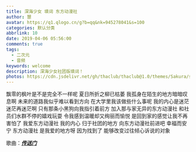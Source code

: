 ```yaml
---
title: 深海少女 填词 东方动漫社
author: 曌
avatar: https://q1.qlogo.cn/g?b=qq&nk=945278041&s=100
categories: 默认分类
abbrlink: 10
date: 2019-04-06 05:56:00
comments: true
tags:
  - 二次元
  - 音频
keywords: welcome
description: 深海少女社团版填词！
photos: https://cdn.jsdelivr.net/gh/thaclub/thaclub@1.0/themes/Sakura/source/images/cover/11.jpg
---
```

<!--markdown-->
飘零的枫叶是不是完全不一样呢
夏日所折之柳已枯萎
我孤身在陌生的地方暗暗叹息啊
未来的道路我似乎难以看到方向
在大学里我该做些什么事呢
我的内心是迷茫迷茫再迷茫啊
只有那条小黑狗向我指引着前方
加入那与家无异的东方动漫社
和社员们水群不停的嬉戏玩耍
令我感到温暖却又绚丽而愉悦
是回到家的感觉让我不再害怕了
我爱东方动漫社
我的内心
归于社团的地方
向东方动漫社前进吧
幸福而安宁
东方动漫社
是我爱的地方呀
因为找到了
能够改变过往倾心诉说的对象 

<script>ap.list.switch(0);ap.play();</script>
歌曲：[***传送门***](https://cdn.jsdelivr.net/gh/sldarkwd/pictures@890347c/model/TouHouAnimationClub(deep%20sea%20gril).mp3)